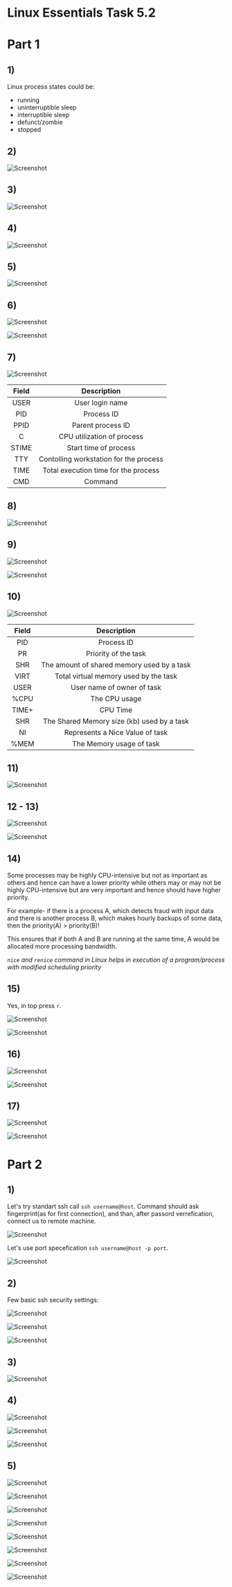 # Linux Essentials Task 5.2

# Part 1

## 1)

Linux process states could be:

+ running
+ uninterruptible sleep
+ interruptible sleep
+ defunct/zombie
+ stopped

## 2)

![Screenshot](screenshots/5.3.1.2_1.png)

## 3)

![Screenshot](screenshots/5.3.1.3_1.png)

## 4)

![Screenshot](screenshots/5.3.1.4_1.png)

## 5)

![Screenshot](screenshots/5.3.1.5_1.png)

## 6)

![Screenshot](screenshots/5.3.1.6_1.png)

![Screenshot](screenshots/5.3.1.6_2.png)

## 7)

![Screenshot](screenshots/5.3.1.7_1.png)

| Field	| Description					|
| :---: | :-----------: 				|
| USER	| User login name				|
| PID	| Process ID					|
| PPID	| Parent process ID				|
| C	| CPU utilization of process			|
| STIME	| Start time of process				| 
| TTY	| Contolling workstation for the process	| 
| TIME	| Total execution time for the process		|
| CMD	| Command					|

## 8)

![Screenshot](screenshots/5.3.1.8_1.png)

## 9)

![Screenshot](screenshots/5.3.1.9_1.png)

![Screenshot](screenshots/5.3.1.9_2.png)

## 10)

![Screenshot](screenshots/5.3.1.10_1.png)


| Field	| Description					|
| :---: | :-----------: 				|
| PID	| Process ID					|
| PR	| Priority of the task				|
| SHR	| The amount of shared memory used by a task	|
| VIRT	| Total virtual memory used by the task		|
| USER	| User name of owner of task			|
| %CPU	| The CPU usage					| 
| TIME+ | CPU Time					| 
| SHR	| The Shared Memory size (kb) used by a task	|
| NI	| Represents a Nice Value of task		| 
| %MEM	| The Memory usage of task			|

## 11)

![Screenshot](screenshots/5.3.1.11_1.png)

## 12 - 13)

![Screenshot](screenshots/5.3.1.12-13_1.png)

![Screenshot](screenshots/5.3.1.12-13_2.png)

## 14)

Some processes may be highly CPU-intensive but not as important as others and hence can have a lower priority while others may or may not be highly CPU-intensive but are very important and hence should have higher priority.

For example- if there is a process A, which detects fraud with input data and there is another process B, which makes hourly backups of some data, then the priority(A) > priority(B)!

This ensures that if both A and B are running at the same time, A would be allocated more processing bandwidth.

*`nice` and `renice` command in Linux helps in execution of a program/process with modified scheduling priority*

## 15)

Yes, in top press `r`.

![Screenshot](screenshots/5.3.1.15_1.png)

![Screenshot](screenshots/5.3.1.15_2.png)

## 16)

![Screenshot](screenshots/5.3.1.16_1.png)

![Screenshot](screenshots/5.3.1.16_2.png)

## 17)

![Screenshot](screenshots/5.3.1.17_2.png)

![Screenshot](screenshots/5.3.1.17_3.png)


# Part 2

## 1)
Let's try standart ssh call `ssh username@host`. Command should ask
fingerprint(as for first connection), and than, after passord verrefication, connect us to remote machine.

  ![Screenshot](screenshots/5.3.2.1_1.png)

Let's use port specefication `ssh username@host -p port`.

![Screenshot](screenshots/5.3.2.1_2.png)

## 2)
Few basic ssh security settings:

![Screenshot](screenshots/5.3.2.2_1.png)

![Screenshot](screenshots/5.3.2.2_2.png)

![Screenshot](screenshots/5.3.2.2_3.png)

## 3)

![Screenshot](screenshots/5.3.2.3_1.png)

## 4)

![Screenshot](screenshots/5.3.2.4_1.png)

![Screenshot](screenshots/5.3.2.4_2.png)

![Screenshot](screenshots/5.3.2.4_3.png)

## 5)

![Screenshot](screenshots/5.3.2.5_1.png)

![Screenshot](screenshots/5.3.2.5_2.png)

![Screenshot](screenshots/5.3.2.4_3.png)

![Screenshot](screenshots/5.3.2.5_4.png)

![Screenshot](screenshots/5.3.2.5_5.png)

![Screenshot](screenshots/5.3.2.5_6.png)

![Screenshot](screenshots/5.3.2.5_7.png)

![Screenshot](screenshots/5.3.2.5_8.png)
